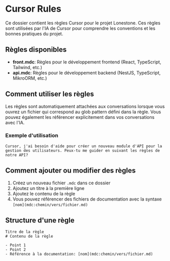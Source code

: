 # Cursor Rules

Ce dossier contient les règles Cursor pour le projet Lonestone. Ces règles sont utilisées par l'IA de Cursor pour comprendre les conventions et les bonnes pratiques du projet.

## Règles disponibles

- **front.mdc**: Règles pour le développement frontend (React, TypeScript, Tailwind, etc.)
- **api.mdc**: Règles pour le développement backend (NestJS, TypeScript, MikroORM, etc.)

## Comment utiliser les règles

Les règles sont automatiquement attachées aux conversations lorsque vous ouvrez un fichier qui correspond au glob pattern défini dans la règle. Vous pouvez également les référencer explicitement dans vos conversations avec l'IA.

### Exemple d'utilisation

```
Cursor, j'ai besoin d'aide pour créer un nouveau module d'API pour la gestion des utilisateurs. Peux-tu me guider en suivant les règles de notre API?
```

## Comment ajouter ou modifier des règles

1. Créez un nouveau fichier `.mdc` dans ce dossier
2. Ajoutez un titre à la première ligne
3. Ajoutez le contenu de la règle
4. Vous pouvez référencer des fichiers de documentation avec la syntaxe `[nom](mdc:chemin/vers/fichier.md)`

## Structure d'une règle

```
Titre de la règle
# Contenu de la règle

- Point 1
- Point 2
- Référence à la documentation: [nom](mdc:chemin/vers/fichier.md)
```
